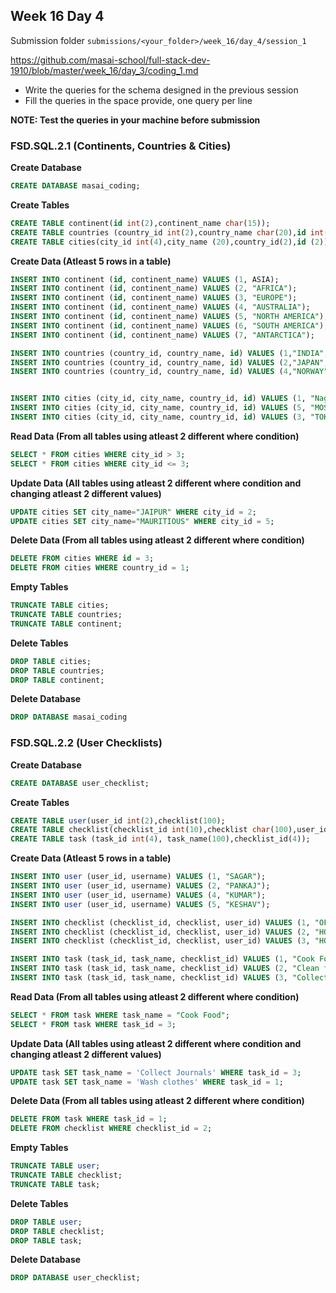 ## Week 16 Day 4

Submission folder `submissions/<your_folder>/week_16/day_4/session_1`

https://github.com/masai-school/full-stack-dev-1910/blob/master/week_16/day_3/coding_1.md

- Write the queries for the schema designed in the previous session
- Fill the queries in the space provide, one query per line

**NOTE: Test the queries in your machine before submission**

### FSD.SQL.2.1 (Continents, Countries & Cities)

**Create Database**

```sql
CREATE DATABASE masai_coding;
```

**Create Tables**

```sql
CREATE TABLE continent(id int(2),continent_name char(15));
CREATE TABLE countries (country_id int(2),country_name char(20),id int(2));
CREATE TABLE cities(city_id int(4),city_name (20),country_id(2),id (2));
```

**Create Data (Atleast 5 rows in a table)**

```sql
INSERT INTO continent (id, continent_name) VALUES (1, ASIA);
INSERT INTO continent (id, continent_name) VALUES (2, "AFRICA");
INSERT INTO continent (id, continent_name) VALUES (3, "EUROPE");
INSERT INTO continent (id, continent_name) VALUES (4, "AUSTRALIA");
INSERT INTO continent (id, continent_name) VALUES (5, "NORTH AMERICA");
INSERT INTO continent (id, continent_name) VALUES (6, "SOUTH AMERICA");	
INSERT INTO continent (id, continent_name) VALUES (7, "ANTARCTICA");

INSERT INTO countries (country_id, country_name, id) VALUES (1,"INDIA",1);
INSERT INTO countries (country_id, country_name, id) VALUES (2,"JAPAN",1);	
INSERT INTO countries (country_id, country_name, id) VALUES (4,"NORWAY",3);


INSERT INTO cities (city_id, city_name, country_id, id) VALUES (1, "Nagpur", 1, 1);
INSERT INTO cities (city_id, city_name, country_id, id) VALUES (5, "MOSCOW", 3, 3);
INSERT INTO cities (city_id, city_name, country_id, id) VALUES (3, "TOKYO", 2, 1);

```

**Read Data (From all tables using atleast 2 different where condition)**

```sql
SELECT * FROM cities WHERE city_id > 3;
SELECT * FROM cities WHERE city_id <= 3;
```

**Update Data (All tables using atleast 2 different where condition and changing atleast 2 different values)**

```sql
UPDATE cities SET city_name="JAIPUR" WHERE city_id = 2;
UPDATE cities SET city_name="MAURITIOUS" WHERE city_id = 5;

```

**Delete Data (From all tables using atleast 2 different where condition)**

```sql
DELETE FROM cities WHERE id = 3;
DELETE FROM cities WHERE country_id = 1;
```

**Empty Tables**

```sql
TRUNCATE TABLE cities;
TRUNCATE TABLE countries;
TRUNCATE TABLE continent;

```

**Delete Tables**

```sql
DROP TABLE cities;
DROP TABLE countries;
DROP TABLE continent;
```

**Delete Database**

```sql
DROP DATABASE masai_coding
```

### FSD.SQL.2.2 (User Checklists)

**Create Database**

```sql
CREATE DATABASE user_checklist;
```

**Create Tables**

```sql
CREATE TABLE user(user_id int(2),checklist(100);
CREATE TABLE checklist(checklist_id int(10),checklist char(100),user_id int(4));
CREATE TABLE task (task_id int(4), task_name(100),checklist_id(4));
```

**Create Data (Atleast 5 rows in a table)**

```sql
INSERT INTO user (user_id, username) VALUES (1, "SAGAR");
INSERT INTO user (user_id, username) VALUES (2, "PANKAJ");
INSERT INTO user (user_id, username) VALUES (4, "KUMAR");
INSERT INTO user (user_id, username) VALUES (5, "KESHAV");

INSERT INTO checklist (checklist_id, checklist, user_id) VALUES (1, "OFFICE", 2);
INSERT INTO checklist (checklist_id, checklist, user_id) VALUES (2, "HOME", 1);
INSERT INTO checklist (checklist_id, checklist, user_id) VALUES (3, "HOME", 1);

INSERT INTO task (task_id, task_name, checklist_id) VALUES (1, "Cook Food", 2);
INSERT INTO task (task_id, task_name, checklist_id) VALUES (2, "Clean floor", 3);
INSERT INTO task (task_id, task_name, checklist_id) VALUES (3, "Collect records", 1);

```

**Read Data (From all tables using atleast 2 different where condition)**

```sql
SELECT * FROM task WHERE task_name = "Cook Food";
SELECT * FROM task WHERE task_id = 3;

```

**Update Data (All tables using atleast 2 different where condition and changing atleast 2 different values)**

```sql
UPDATE task SET task_name = 'Collect Journals' WHERE task_id = 3;
UPDATE task SET task_name = 'Wash clothes' WHERE task_id = 1;

```

**Delete Data (From all tables using atleast 2 different where condition)**

```sql
DELETE FROM task WHERE task_id = 1;
DELETE FROM checklist WHERE checklist_id = 2;

```

**Empty Tables**

```sql
TRUNCATE TABLE user;
TRUNCATE TABLE checklist;
TRUNCATE TABLE task;
```

**Delete Tables**

```sql
DROP TABLE user;
DROP TABLE checklist;
DROP TABLE task;

```

**Delete Database**

```sql
DROP DATABASE user_checklist;
```
